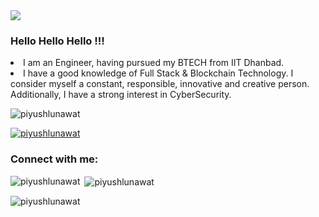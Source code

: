 <img src="https://res.cloudinary.com/dbncp99x2/image/upload/v1718389732/pL17_ponuke.png" />
<h3> Hello Hello Hello !!!</h3>
<li>I am an Engineer, having pursued my BTECH from IIT Dhanbad.</li>
<li>I have a good knowledge of Full Stack & Blockchain Technology. I consider myself a constant, responsible, innovative and creative person. Additionally, I have a strong interest in CyberSecurity.</li>



<p align="left"> <img src="https://komarev.com/ghpvc/?username=piyushlunawat&label=Profile%20views&color=0e75b6&style=flat" alt="piyushlunawat" /> </p>

<p align="left"> <a href="https://github.com/ryo-ma/github-profile-trophy"><img src="https://github-profile-trophy.vercel.app/?username=piyushlunawat" alt="piyushlunawat" /></a> </p>

<h3 align="left">Connect with me:</h3>
<p align="left">
</p>

<p><img align="left" src="https://github-readme-stats.vercel.app/api/top-langs?username=piyushlunawat&show_icons=true&locale=en&layout=compact" alt="piyushlunawat" /></p>

<p>&nbsp;<img align="center" src="https://github-readme-stats.vercel.app/api?username=piyushlunawat&show_icons=true&locale=en" alt="piyushlunawat" /></p>

<p><img align="center" src="https://github-readme-streak-stats.herokuapp.com/?user=piyushlunawat&" alt="piyushlunawat" /></p>
<!--
**PiyushLunawat/PiyushLunawat** is a ✨ _special_ ✨ repository because its `README.md` (this file) appears on your GitHub profile.

Here are some ideas to get you started:

- 🔭 I’m currently working on ...
- 🌱 I’m currently learning ...
- 👯 I’m looking to collaborate on ...
- 🤔 I’m looking for help with ...
- 💬 Ask me about ...
- 📫 How to reach me: ...
- 😄 Pronouns: ...
- ⚡ Fun fact: ...
-->

